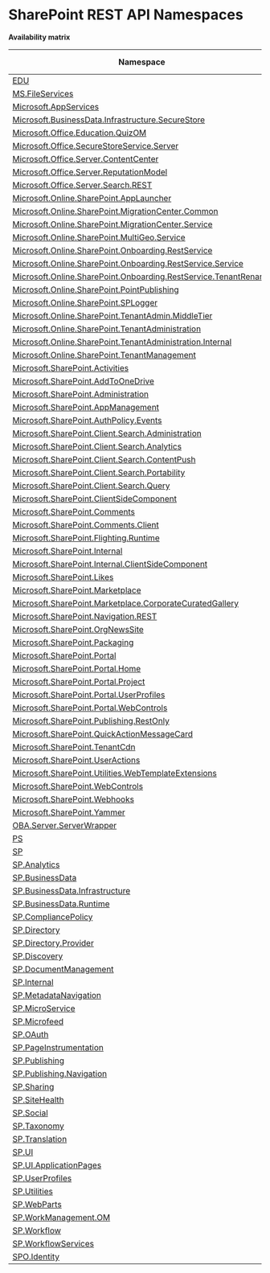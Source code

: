 # SharePoint REST API Namespaces

**Availability matrix**

Namespace | SPO | SP 2019 | SP 2016 | SP 2013
----------|:---:|:-------:|:-------:|:-------:
[EDU](./EDU) | ❌ | ❌ | ❌ | ✅
[MS.FileServices](./MS.FileServices) | ✅ | ✅ | ✅ | ❌
[Microsoft.AppServices](./Microsoft.AppServices) | ✅ | ❌ | ❌ | ❌
[Microsoft.BusinessData.Infrastructure.SecureStore](./Microsoft.BusinessData.Infrastructure.SecureStore) | ✅ | ❌ | ❌ | ❌
[Microsoft.Office.Education.QuizOM](./Microsoft.Office.Education.QuizOM) | ❌ | ❌ | ❌ | ✅
[Microsoft.Office.SecureStoreService.Server](./Microsoft.Office.SecureStoreService.Server) | ✅ | ❌ | ❌ | ❌
[Microsoft.Office.Server.ContentCenter](./Microsoft.Office.Server.ContentCenter) | ✅ | ❌ | ❌ | ❌
[Microsoft.Office.Server.ReputationModel](./Microsoft.Office.Server.ReputationModel) | ✅ | ✅ | ✅ | ✅
[Microsoft.Office.Server.Search.REST](./Microsoft.Office.Server.Search.REST) | ✅ | ✅ | ✅ | ✅
[Microsoft.Online.SharePoint.AppLauncher](./Microsoft.Online.SharePoint.AppLauncher) | ✅ | ❌ | ❌ | ❌
[Microsoft.Online.SharePoint.MigrationCenter.Common](./Microsoft.Online.SharePoint.MigrationCenter.Common) | ✅ | ❌ | ❌ | ❌
[Microsoft.Online.SharePoint.MigrationCenter.Service](./Microsoft.Online.SharePoint.MigrationCenter.Service) | ✅ | ❌ | ❌ | ❌
[Microsoft.Online.SharePoint.MultiGeo.Service](./Microsoft.Online.SharePoint.MultiGeo.Service) | ✅ | ❌ | ❌ | ❌
[Microsoft.Online.SharePoint.Onboarding.RestService](./Microsoft.Online.SharePoint.Onboarding.RestService) | ✅ | ❌ | ❌ | ❌
[Microsoft.Online.SharePoint.Onboarding.RestService.Service](./Microsoft.Online.SharePoint.Onboarding.RestService.Service) | ✅ | ❌ | ❌ | ❌
[Microsoft.Online.SharePoint.Onboarding.RestService.TenantRename](./Microsoft.Online.SharePoint.Onboarding.RestService.TenantRename) | ✅ | ❌ | ❌ | ❌
[Microsoft.Online.SharePoint.PointPublishing](./Microsoft.Online.SharePoint.PointPublishing) | ✅ | ❌ | ❌ | ❌
[Microsoft.Online.SharePoint.SPLogger](./Microsoft.Online.SharePoint.SPLogger) | ✅ | ❌ | ❌ | ❌
[Microsoft.Online.SharePoint.TenantAdmin.MiddleTier](./Microsoft.Online.SharePoint.TenantAdmin.MiddleTier) | ✅ | ❌ | ❌ | ❌
[Microsoft.Online.SharePoint.TenantAdministration](./Microsoft.Online.SharePoint.TenantAdministration) | ✅ | ❌ | ❌ | ❌
[Microsoft.Online.SharePoint.TenantAdministration.Internal](./Microsoft.Online.SharePoint.TenantAdministration.Internal) | ✅ | ❌ | ❌ | ❌
[Microsoft.Online.SharePoint.TenantManagement](./Microsoft.Online.SharePoint.TenantManagement) | ✅ | ❌ | ❌ | ❌
[Microsoft.SharePoint.Activities](./Microsoft.SharePoint.Activities) | ✅ | ✅ | ❌ | ❌
[Microsoft.SharePoint.AddToOneDrive](./Microsoft.SharePoint.AddToOneDrive) | ✅ | ❌ | ❌ | ❌
[Microsoft.SharePoint.Administration](./Microsoft.SharePoint.Administration) | ✅ | ✅ | ✅ | ✅
[Microsoft.SharePoint.AppManagement](./Microsoft.SharePoint.AppManagement) | ✅ | ❌ | ❌ | ❌
[Microsoft.SharePoint.AuthPolicy.Events](./Microsoft.SharePoint.AuthPolicy.Events) | ✅ | ❌ | ❌ | ❌
[Microsoft.SharePoint.Client.Search.Administration](./Microsoft.SharePoint.Client.Search.Administration) | ✅ | ✅ | ✅ | ✅
[Microsoft.SharePoint.Client.Search.Analytics](./Microsoft.SharePoint.Client.Search.Analytics) | ✅ | ✅ | ✅ | ✅
[Microsoft.SharePoint.Client.Search.ContentPush](./Microsoft.SharePoint.Client.Search.ContentPush) | ❌ | ❌ | ❌ | ✅
[Microsoft.SharePoint.Client.Search.Portability](./Microsoft.SharePoint.Client.Search.Portability) | ❌ | ❌ | ❌ | ✅
[Microsoft.SharePoint.Client.Search.Query](./Microsoft.SharePoint.Client.Search.Query) | ✅ | ✅ | ✅ | ✅
[Microsoft.SharePoint.ClientSideComponent](./Microsoft.SharePoint.ClientSideComponent) | ✅ | ✅ | ✅ | ❌
[Microsoft.SharePoint.Comments](./Microsoft.SharePoint.Comments) | ✅ | ✅ | ❌ | ❌
[Microsoft.SharePoint.Comments.Client](./Microsoft.SharePoint.Comments.Client) | ✅ | ✅ | ❌ | ❌
[Microsoft.SharePoint.Flighting.Runtime](./Microsoft.SharePoint.Flighting.Runtime) | ✅ | ❌ | ❌ | ❌
[Microsoft.SharePoint.Internal](./Microsoft.SharePoint.Internal) | ✅ | ✅ | ❌ | ❌
[Microsoft.SharePoint.Internal.ClientSideComponent](./Microsoft.SharePoint.Internal.ClientSideComponent) | ✅ | ✅ | ❌ | ❌
[Microsoft.SharePoint.Likes](./Microsoft.SharePoint.Likes) | ✅ | ✅ | ❌ | ❌
[Microsoft.SharePoint.Marketplace](./Microsoft.SharePoint.Marketplace) | ✅ | ❌ | ❌ | ❌
[Microsoft.SharePoint.Marketplace.CorporateCuratedGallery](./Microsoft.SharePoint.Marketplace.CorporateCuratedGallery) | ✅ | ✅ | ❌ | ❌
[Microsoft.SharePoint.Navigation.REST](./Microsoft.SharePoint.Navigation.REST) | ✅ | ✅ | ✅ | ✅
[Microsoft.SharePoint.OrgNewsSite](./Microsoft.SharePoint.OrgNewsSite) | ✅ | ❌ | ❌ | ❌
[Microsoft.SharePoint.Packaging](./Microsoft.SharePoint.Packaging) | ✅ | ✅ | ✅ | ❌
[Microsoft.SharePoint.Portal](./Microsoft.SharePoint.Portal) | ✅ | ✅ | ✅ | ✅
[Microsoft.SharePoint.Portal.Home](./Microsoft.SharePoint.Portal.Home) | ✅ | ✅ | ❌ | ❌
[Microsoft.SharePoint.Portal.Project](./Microsoft.SharePoint.Portal.Project) | ✅ | ✅ | ✅ | ✅
[Microsoft.SharePoint.Portal.UserProfiles](./Microsoft.SharePoint.Portal.UserProfiles) | ✅ | ✅ | ✅ | ✅
[Microsoft.SharePoint.Portal.WebControls](./Microsoft.SharePoint.Portal.WebControls) | ✅ | ✅ | ✅ | ❌
[Microsoft.SharePoint.Publishing.RestOnly](./Microsoft.SharePoint.Publishing.RestOnly) | ✅ | ❌ | ❌ | ❌
[Microsoft.SharePoint.QuickActionMessageCard](./Microsoft.SharePoint.QuickActionMessageCard) | ✅ | ✅ | ❌ | ❌
[Microsoft.SharePoint.TenantCdn](./Microsoft.SharePoint.TenantCdn) | ✅ | ❌ | ❌ | ❌
[Microsoft.SharePoint.UserActions](./Microsoft.SharePoint.UserActions) | ✅ | ✅ | ❌ | ❌
[Microsoft.SharePoint.Utilities.WebTemplateExtensions](./Microsoft.SharePoint.Utilities.WebTemplateExtensions) | ✅ | ✅ | ❌ | ❌
[Microsoft.SharePoint.WebControls](./Microsoft.SharePoint.WebControls) | ✅ | ✅ | ✅ | ❌
[Microsoft.SharePoint.Webhooks](./Microsoft.SharePoint.Webhooks) | ✅ | ✅ | ❌ | ❌
[Microsoft.SharePoint.Yammer](./Microsoft.SharePoint.Yammer) | ✅ | ❌ | ❌ | ❌
[OBA.Server.ServerWrapper](./OBA.Server.ServerWrapper) | ✅ | ❌ | ❌ | ❌
[PS](./PS) | ✅ | ✅ | ✅ | ❌
[SP](./SP) | ✅ | ✅ | ✅ | ✅
[SP.Analytics](./SP.Analytics) | ✅ | ✅ | ✅ | ✅
[SP.BusinessData](./SP.BusinessData) | ✅ | ✅ | ✅ | ✅
[SP.BusinessData.Infrastructure](./SP.BusinessData.Infrastructure) | ✅ | ✅ | ✅ | ✅
[SP.BusinessData.Runtime](./SP.BusinessData.Runtime) | ✅ | ✅ | ✅ | ✅
[SP.CompliancePolicy](./SP.CompliancePolicy) | ✅ | ❌ | ❌ | ❌
[SP.Directory](./SP.Directory) | ✅ | ✅ | ✅ | ❌
[SP.Directory.Provider](./SP.Directory.Provider) | ✅ | ✅ | ✅ | ❌
[SP.Discovery](./SP.Discovery) | ❌ | ❌ | ❌ | ✅
[SP.DocumentManagement](./SP.DocumentManagement) | ✅ | ✅ | ❌ | ❌
[SP.Internal](./SP.Internal) | ✅ | ✅ | ❌ | ❌
[SP.MetadataNavigation](./SP.MetadataNavigation) | ✅ | ✅ | ❌ | ❌
[SP.MicroService](./SP.MicroService) | ✅ | ✅ | ❌ | ❌
[SP.Microfeed](./SP.Microfeed) | ✅ | ✅ | ✅ | ✅
[SP.OAuth](./SP.OAuth) | ✅ | ✅ | ✅ | ❌
[SP.PageInstrumentation](./SP.PageInstrumentation) | ✅ | ❌ | ❌ | ❌
[SP.Publishing](./SP.Publishing) | ✅ | ✅ | ❌ | ✅
[SP.Publishing.Navigation](./SP.Publishing.Navigation) | ✅ | ❌ | ❌ | ✅
[SP.Sharing](./SP.Sharing) | ✅ | ✅ | ✅ | ✅
[SP.SiteHealth](./SP.SiteHealth) | ✅ | ✅ | ✅ | ✅
[SP.Social](./SP.Social) | ✅ | ✅ | ✅ | ✅
[SP.Taxonomy](./SP.Taxonomy) | ✅ | ✅ | ✅ | ✅
[SP.Translation](./SP.Translation) | ✅ | ✅ | ✅ | ✅
[SP.UI](./SP.UI) | ❌ | ❌ | ❌ | ✅
[SP.UI.ApplicationPages](./SP.UI.ApplicationPages) | ✅ | ✅ | ✅ | ✅
[SP.UserProfiles](./SP.UserProfiles) | ✅ | ✅ | ✅ | ✅
[SP.Utilities](./SP.Utilities) | ✅ | ✅ | ✅ | ✅
[SP.WebParts](./SP.WebParts) | ✅ | ✅ | ✅ | ✅
[SP.WorkManagement.OM](./SP.WorkManagement.OM) | ✅ | ✅ | ✅ | ✅
[SP.Workflow](./SP.Workflow) | ✅ | ✅ | ✅ | ✅
[SP.WorkflowServices](./SP.WorkflowServices) | ✅ | ✅ | ✅ | ✅
[SPO.Identity](./SPO.Identity) | ✅ | ❌ | ❌ | ❌